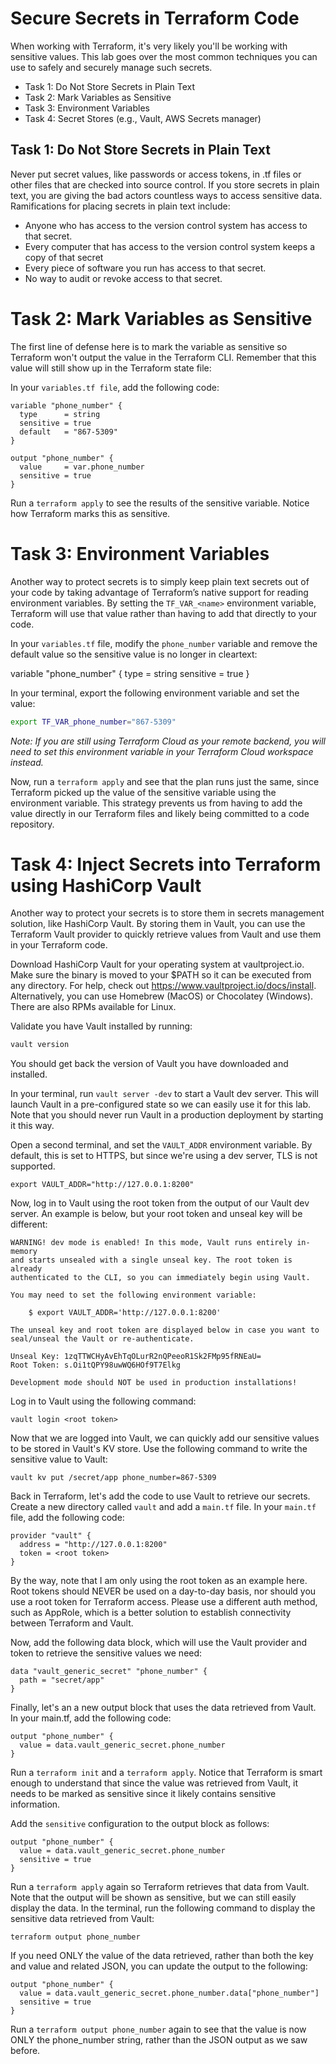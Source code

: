 # Secure Secrets in Terraform Code

When working with Terraform, it's very likely you'll be working with sensitive values. This lab goes over the most common techniques you can use to safely and securely manage such secrets.

- Task 1: Do Not Store Secrets in Plain Text
- Task 2: Mark Variables as Sensitive
- Task 3: Environment Variables
- Task 4: Secret Stores (e.g., Vault, AWS Secrets manager)

## Task 1: Do Not Store Secrets in Plain Text

Never put secret values, like passwords or access tokens, in .tf files or other files that are checked into source control. If you store secrets in plain text, you are giving the bad actors countless ways to access sensitive data. Ramifications for placing secrets in plain text include:

- Anyone who has access to the version control system has access to that secret.
- Every computer that has access to the version control system keeps a copy of that secret
- Every piece of software you run has access to that secret.
- No way to audit or revoke access to that secret.

# Task 2: Mark Variables as Sensitive

The first line of defense here is to mark the variable as sensitive so Terraform won't output the value in the Terraform CLI. Remember that this value will still show up in the Terraform state file:

In your `variables.tf file`, add the following code:
```hcl
variable "phone_number" {
  type      = string
  sensitive = true
  default   = "867-5309"
}

output "phone_number" {
  value     = var.phone_number
  sensitive = true
}
```

Run a `terraform apply` to see the results of the sensitive variable. Notice how Terraform marks this as sensitive.

# Task 3: Environment Variables

Another way to protect secrets is to simply keep plain text secrets out of your code by taking advantage of Terraform’s native support for reading environment variables. By setting the `TF_VAR_<name>` environment variable, Terraform will use that value rather than having to add that directly to your code.

In your `variables.tf` file, modify the `phone_number` variable and remove the default value so the sensitive value is no longer in cleartext:

variable "phone_number" {
  type      = string
  sensitive = true
}

In your terminal, export the following environment variable and set the value:

```bash
export TF_VAR_phone_number="867-5309"
```

_Note: If you are still using Terraform Cloud as your remote backend, you will need to set this environment variable in your Terraform Cloud workspace instead._

Now, run a `terraform apply` and see that the plan runs just the same, since Terraform picked up the value of the sensitive variable using the environment variable. This strategy prevents us from having to add the value directly in our Terraform files and likely being committed to a code repository.

# Task 4: Inject Secrets into Terraform using HashiCorp Vault

Another way to protect your secrets is to store them in secrets management solution, like HashiCorp Vault. By storing them in Vault, you can use the Terraform Vault provider to quickly retrieve values from Vault and use them in your Terraform code.

Download HashiCorp Vault for your operating system at vaultproject.io. Make sure the binary is moved to your $PATH so it can be executed from any directory. For help, check out https://www.vaultproject.io/docs/install. Alternatively, you can use Homebrew (MacOS) or Chocolatey (Windows). There are also RPMs available for Linux.

Validate you have Vault installed by running:
```bash
vault version
```
You should get back the version of Vault you have downloaded and installed.

In your terminal, run `vault server -dev` to start a Vault dev server. This will launch Vault in a pre-configured state so we can easily use it for this lab. Note that you should never run Vault in a production deployment by starting it this way.

Open a second terminal, and set the `VAULT_ADDR` environment variable. By default, this is set to HTTPS, but since we're using a dev server, TLS is not supported.

```
export VAULT_ADDR="http://127.0.0.1:8200"
```

Now, log in to Vault using the root token from the output of our Vault dev server. An example is below, but your root token and unseal key will be different:

```
WARNING! dev mode is enabled! In this mode, Vault runs entirely in-memory
and starts unsealed with a single unseal key. The root token is already
authenticated to the CLI, so you can immediately begin using Vault.

You may need to set the following environment variable:

    $ export VAULT_ADDR='http://127.0.0.1:8200'

The unseal key and root token are displayed below in case you want to
seal/unseal the Vault or re-authenticate.

Unseal Key: 1zqTTWCHyAvEhTqOLurR2nQPeeoR1Sk2FMp95fRNEaU=
Root Token: s.Oi1tQPY98uwWQ6HOf9T7Elkg

Development mode should NOT be used in production installations!
```

Log in to Vault using the following command:

```
vault login <root token> 
```

Now that we are logged into Vault, we can quickly add our sensitive values to be stored in Vault's KV store. Use the following command to write the sensitive value to Vault:

```
vault kv put /secret/app phone_number=867-5309
```

Back in Terraform, let's add the code to use Vault to retrieve our secrets. Create a new directory called `vault` and add a `main.tf` file. In your `main.tf` file, add the following code:
```hcl
provider "vault" {
  address = "http://127.0.0.1:8200"
  token = <root token> 
}
```

By the way, note that I am only using the root token as an example here. Root tokens should NEVER be used on a day-to-day basis, nor should you use a root token for Terraform access. Please use a different auth method, such as AppRole, which is a better solution to establish connectivity between Terraform and Vault.

Now, add the following data block, which will use the Vault provider and token to retrieve the sensitive values we need:
```hcl
data "vault_generic_secret" "phone_number" {
  path = "secret/app"
}
```

Finally, let's an a new output block that uses the data retrieved from Vault. In your main.tf, add the following code:

```hcl
output "phone_number" {
  value = data.vault_generic_secret.phone_number
}
```

Run a `terraform init` and a `terraform apply`. Notice that Terraform is smart enough to understand that since the value was retrieved from Vault, it needs to be marked as sensitive since it likely contains sensitive information.

Add the `sensitive` configuration to the output block as follows:

```hcl
output "phone_number" {
  value = data.vault_generic_secret.phone_number
  sensitive = true
}
```

Run a `terraform apply` again so Terraform retrieves that data from Vault. Note that the output will be shown as sensitive, but we can still easily display the data. In the terminal, run the following command to display the sensitive data retrieved from Vault:

```
terraform output phone_number
```

If you need ONLY the value of the data retrieved, rather than both the key and value and related JSON, you can update the output to the following:

```
output "phone_number" {
  value = data.vault_generic_secret.phone_number.data["phone_number"]
  sensitive = true
}
```

Run a `terraform output phone_number` again to see that the value is now ONLY the phone_number string, rather than the JSON output as we saw before.